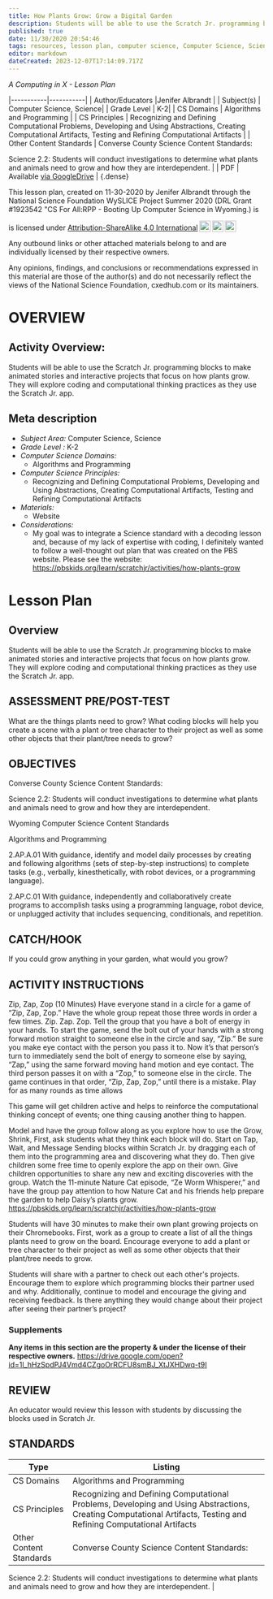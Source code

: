 ```yaml
---
title: How Plants Grow: Grow a Digital Garden
description: Students will be able to use the Scratch Jr. programming blocks to make animated stories and interactive projects that focus on how plants grow.  They will explore coding and computational thinking practices as they use the Scratch Jr. app.
published: true
date: 11/30/2020 20:54:46
tags: resources, lesson plan, computer science, Computer Science, Science 
editor: markdown
dateCreated: 2023-12-07T17:14:09.717Z
---
```

*A Computing in X - Lesson Plan*

|-----------|-----------|
| Author/Educators |Jenifer Albrandt |
| Subject(s) | Computer Science, Science|
| Grade Level | K-2|
| CS Domains | Algorithms and Programming |
| CS Principles | Recognizing and Defining Computational Problems, Developing and Using Abstractions, Creating Computational Artifacts, Testing and Refining Computational Artifacts |
| Other Content Standards | Converse County Science Content Standards:


Science 2.2: Students will conduct investigations to determine what plants and animals need to grow and how they are interdependent. | 
| PDF | Available [via GoogleDrive](https://drive.google.com/open?id=1e5KVyUzUWWmFHTHCapeNDKgqu_J2j3am) |
{.dense}






This lesson plan, created on 11-30-2020 by Jenifer Albrandt through the National Science Foundation WySLICE Project Summer 2020 (DRL Grant #1923542 "CS For All:RPP - Booting Up Computer Science in Wyoming.) is  <p xmlns:cc="http://creativecommons.org/ns#" >  is licensed under <a href="http://creativecommons.org/licenses/by-sa/4.0/?ref=chooser-v1" target="_blank" rel="license noopener noreferrer" style="display:inline-block;">Attribution-ShareAlike 4.0 International<img style="height:22px!important;margin-left:3px;vertical-align:text-bottom;" src="https://mirrors.creativecommons.org/presskit/icons/cc.svg?ref=chooser-v1"><img style="height:22px!important;margin-left:3px;vertical-align:text-bottom;" src="https://mirrors.creativecommons.org/presskit/icons/by.svg?ref=chooser-v1"><img style="height:22px!important;margin-left:3px;vertical-align:text-bottom;" src="https://mirrors.creativecommons.org/presskit/icons/sa.svg?ref=chooser-v1"></a></p>


Any outbound links or other attached materials belong to and are individually licensed by their respective owners. 


Any opinions, findings, and conclusions or recommendations expressed in this material are those of the author(s) and do not necessarily reflect the views of the National Science Foundation, cxedhub.com or its maintainers.


# OVERVIEW
## Activity Overview:  
Students will be able to use the Scratch Jr. programming blocks to make animated stories and interactive projects that focus on how plants grow.  They will explore coding and computational thinking practices as they use the Scratch Jr. app.
## Meta description
+ *Subject Area:* Computer Science, Science 
+ *Grade Level :* K-2 
+ *Computer Science Domains:*
   + Algorithms and Programming
+ *Computer Science Principles:*
   + Recognizing and Defining Computational Problems, Developing and Using Abstractions, Creating Computational Artifacts, Testing and Refining Computational Artifacts
+ *Materials:* 
   + Website
+ *Considerations:*
   + My goal was to integrate a Science standard with a decoding lesson and, because of my lack of expertise with coding, I definitely wanted to follow a well-thought out plan that was created on the PBS website.  Please see the website:
https://pbskids.org/learn/scratchjr/activities/how-plants-grow


# Lesson Plan
## Overview
Students will be able to use the Scratch Jr. programming blocks to make animated stories and interactive projects that focus on how plants grow.  They will explore coding and computational thinking practices as they use the Scratch Jr. app.
## ASSESSMENT PRE/POST-TEST
What are the things plants need to grow?
What coding blocks will help you create a scene with a plant or tree character to their project as well as some other objects that their plant/tree needs to grow?
## OBJECTIVES
Converse County Science Content Standards:


Science 2.2: Students will conduct investigations to determine what plants and animals need to grow and how they are interdependent.




Wyoming Computer Science Content Standards


Algorithms and Programming


2.AP.A.01  With guidance, identify and model daily processes by creating and following algorithms (sets of step-by-step instructions) to complete tasks (e.g., verbally, kinesthetically, with robot devices, or a
programming language).


2.AP.C.01  With guidance, independently and collaboratively create programs to accomplish tasks using a programming language, robot device, or unplugged activity that includes sequencing, conditionals, and repetition.


## CATCH/HOOK
If you could grow anything in your garden, what would you grow?


## ACTIVITY INSTRUCTIONS
Zip, Zap, Zop (10 Minutes)
Have everyone stand in a circle for a game of “Zip, Zap, Zop.” 
Have the whole group repeat those three words in order a few times. Zip. Zap. Zop.
Tell the group that you have a bolt of energy in your hands. To start the game, send the bolt out of your hands with a strong forward motion straight to someone else in the circle and say, “Zip.” Be sure you make eye contact with the person you pass it to.
Now it’s that person’s turn to immediately send the bolt of energy to someone else by saying, “Zap,” using the same forward moving hand motion and eye contact.
The third person passes it on with a “Zop,” to someone else in the circle.
The game continues in that order, “Zip, Zap, Zop,” until there is a mistake.
Play for as many rounds as time allows




This game will get children active and helps to reinforce the computational thinking concept of events; one thing causing another thing to happen. 




Model and have the group follow along as you explore how to use the Grow, Shrink, First, ask students what they think each block will do. Start on Tap, Wait, and Message Sending blocks within Scratch Jr. by dragging each of them into the programming area and discovering what they do. 
Then give children some free time to openly explore the app on their own. Give children opportunities to share any new and exciting discoveries with the group.
Watch the 11-minute Nature Cat episode, “Ze Worm Whisperer,” and have the group pay attention to how Nature Cat and his friends help prepare the garden to help Daisy’s plants grow.  
          https://pbskids.org/learn/scratchjr/activities/how-plants-grow


Students will have 30 minutes to make their own plant growing projects on their Chromebooks.  First, work as a group to create a list of all the things plants need to grow on the board.
Encourage everyone to add a plant or tree character to their project as well as some other objects that their plant/tree needs to grow.




Students will share with a partner to check out each other's projects. Encourage them to explore which programming blocks their partner used and why. Additionally, continue to model and encourage the giving and receiving feedback. Is there anything they would change about their project after seeing their partner’s project?


### Supplements
**Any items in this section are the property & under the license of their respective owners.**
https://drive.google.com/open?id=1l_hHzSpdPJ4Vmd4CZgoOrRCFU8smBJ_XtJXHDwq-t9I




## REVIEW
An educator would review this lesson with students by discussing the blocks used in Scratch Jr.
## STANDARDS        
| Type | Listing | 
|-----------|-----------|
| CS Domains  | Algorithms and Programming|
| CS Principles   | Recognizing and Defining Computational Problems, Developing and Using Abstractions, Creating Computational Artifacts, Testing and Refining Computational Artifacts|
| Other Content Standards | Converse County Science Content Standards:


Science 2.2: Students will conduct investigations to determine what plants and animals need to grow and how they are interdependent.  |